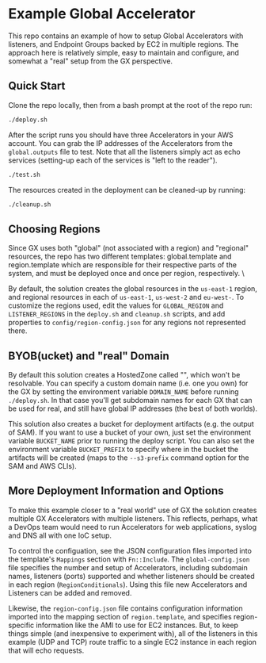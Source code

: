 # Example Global Accelerator

This repo contains an example of how to setup Global Accelerators with listeners, and Endpoint Groups backed by EC2 in multiple regions. The approach here is relatively simple, easy to maintain and configure, and somewhat a "real" setup from the GX perspective.

## Quick Start

Clone the repo locally, then from a bash prompt at the root of the repo run:

```bash
./deploy.sh
```

After the script runs you should have three Accelerators in your AWS account. You can grab the IP addresses of the Accelerators from the `global.outputs` file to test. Note that all the listeners simply act as echo services (setting-up each of the services is "left to the reader").

```bash
./test.sh
```

The resources created in the deployment can be cleaned-up by running:

```bash
./cleanup.sh
```

## Choosing Regions

Since GX uses both "global" (not associated with a region) and "regional" resources, the repo has two different templates: global.template and region.template which are responsible for their respective parts of the system, and must be deployed once and once per region, respectively. \

By default, the solution creates the global resources in the `us-east-1` region, and regional resources in each of `us-east-1`, `us-west-2` and `eu-west-`.  To customize the regions used, edit the values for `GLOBAL_REGION` and `LISTENER_REGIONS` in the `deploy.sh` and `cleanup.sh` scripts, and add properties to `config/region-config.json` for any regions not represented there.

## BYOB(ucket) and "real" Domain

By default this solution creates a HostedZone called "", which won't be resolvable. You can specify a custom domain name (i.e. one you own) for the GX by setting the environment variable `DOMAIN_NAME` before running `./deploy.sh`. In that case you'll get subdomain names for each GX that can be used for real, and still have global IP addresses (the best of both worlds).

This solution also creates a bucket for deployment artifacts (e.g. the output of SAM). If you want to use a bucket of your own, just set the environment variable `BUCKET_NAME` prior to running the deploy script.  You can also set the environment variable `BUCKET_PREFIX` to specify where in the bucket the artifacts will be created (maps to the `--s3-prefix` command option for the SAM and AWS CLIs).

## More Deployment Information and Options

To make this example closer to a "real world" use of GX the solution creates multiple GX Accelerators with multiple listeners. This reflects, perhaps, what a DevOps team would need to run Accelerators for web applications, syslog and DNS all with one IoC setup.

To control the configuation, see the JSON configuration files imported into the template's `Mappings` section with `Fn::Include`. The `global-config.json` file specifies the number and setup of Accelerators, including subdomain names, listeners (ports) supported and whether listeners should be created in each region (`RegionConditionals`). Using this file new Accelerators and Listeners can be added and removed. 

Likewise, the `region-config.json` file contains configuration information imported into the mapping section of `region.template`, and specifies region-specific information like the AMI to use for EC2 instances. But, to keep things simple (and inexpensive to experiment with), all of the listeners in this example (UDP and TCP) route traffic to a single EC2 instance in each region that will echo requests. 
